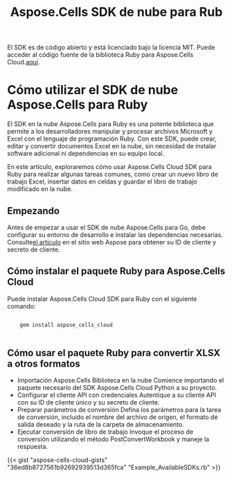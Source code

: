 ﻿---
title: Aspose.Cells SDK de nube para Rub
second_title: Aspose.Cells Cloud Documen
type: docs
url: /es/available-sdks/aspose-cells-cloud-ruby/
description: Aspose.Cells Cloud admite Excel para crear, convertir, fusionar, dividir, proteger, realizar operaciones con objetos internos, etc.
weight: 30
kwords: Excel, Office Nube, REST API, Hoja de cálculo, PDF, CSV, Json, Markdown, Ruby
---
El SDK es de código abierto y está licenciado bajo la licencia MIT. Puede acceder al código fuente de la biblioteca Ruby para Aspose.Cells Cloud.[aquí](https://github.com/aspose-cells-cloud/aspose-cells-cloud-ruby).

# **Cómo utilizar el SDK de nube Aspose.Cells para Ruby**

El SDK en la nube Aspose.Cells para Ruby es una potente biblioteca que permite a los desarrolladores manipular y procesar archivos Microsoft y Excel con el lenguaje de programación Ruby. Con este SDK, puede crear, editar y convertir documentos Excel en la nube, sin necesidad de instalar software adicional ni dependencias en su equipo local.

En este artículo, exploraremos cómo usar Aspose.Cells Cloud SDK para Ruby para realizar algunas tareas comunes, como crear un nuevo libro de trabajo Excel, insertar datos en celdas y guardar el libro de trabajo modificado en la nube.

## Empezando

 Antes de empezar a usar el SDK de nube Aspose.Cells para Go, debe configurar su entorno de desarrollo e instalar las dependencias necesarias. Consulte[el artículo](https://docs.aspose.cloud/cells/quickstart/) en el sitio web Aspose para obtener su ID de cliente y secreto de cliente.

## Cómo instalar el paquete Ruby para Aspose.Cells Cloud

Puede instalar Aspose.Cells Cloud SDK para Ruby con el siguiente comando:

```bash

    gem install aspose_cells_cloud
  
 ```

## Cómo usar el paquete Ruby para convertir XLSX a otros formatos

- Importación Aspose.Cells Biblioteca en la nube
 Comience importando el paquete necesario del SDK Aspose.Cells Cloud Python a su proyecto.
- Configurar el cliente API con credenciales
 Autentique a su cliente API con su ID de cliente único y su secreto de cliente.
- Preparar parámetros de conversión
 Defina los parámetros para la tarea de conversión, incluido el nombre del archivo de origen, el formato de salida deseado y la ruta de la carpeta de almacenamiento.
- Ejecutar conversión de libro de trabajo
 Invoque el proceso de conversión utilizando el método PostConvertWorkbook y maneje la respuesta.

{{< gist "aspose-cells-cloud-gists" "36ed8b8727561b92692939513d365fca" "Example_AvailableSDKs.rb" >}}
